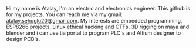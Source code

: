 Hi my name is Atalay, 
I'm an electric and electronics engineer.
This github is for my projects. 
You can reach me via my gmail: atalay.sehoglu20@gmail.com. 
My interests are embedded programming, ESP8266 projects, Linux ethical hacking and CTFs, 3D rigging on maya and blender and i can use tia portal to program PLC's and Altium designer to design PCB's.

<!---
Ati0x01/Ati0x01 is a ✨ special ✨ repository because its `README.md` (this file) appears on your GitHub profile.
You can click the Preview link to take a look at your changes.
--->
